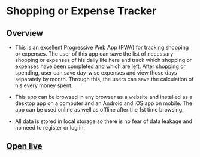 # Shopping or Expense Tracker

## Overview

- This is an excellent Progressive Web App (PWA) for tracking shopping or expenses. The user of this app can save the list of necessary shopping or expenses of his daily life here and track which shopping or expenses have been completed and which are left. After shopping or spending, user can save day-wise expenses and view those days separately by month. Through this, the users can save the calculation of his every money spent.

- This app can be browsed in any browser as a website and installed as a desktop app on a computer and an Android and iOS app on mobile. The app can be used online as well as offline after the 1st time browsing.

- All data is stored in local storage so there is no fear of data leakage and no need to register or log in.

## [Open live](https://r-shopping.netlify.app/)
